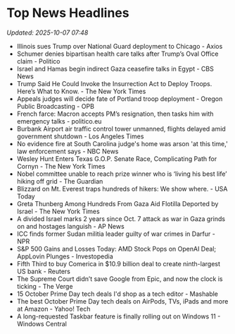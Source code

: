 # Top News Headlines

_Updated: 2025-10-07 07:48_

- Illinois sues Trump over National Guard deployment to Chicago - Axios
- Schumer denies bipartisan health care talks after Trump’s Oval Office claim - Politico
- Israel and Hamas begin indirect Gaza ceasefire talks in Egypt - CBS News
- Trump Said He Could Invoke the Insurrection Act to Deploy Troops. Here’s What to Know. - The New York Times
- Appeals judges will decide fate of Portland troop deployment - Oregon Public Broadcasting - OPB
- French farce: Macron accepts PM’s resignation, then tasks him with emergency talks - politico.eu
- Burbank Airport air traffic control tower unmanned, flights delayed amid government shutdown - Los Angeles Times
- No evidence fire at South Carolina judge's home was arson 'at this time,' law enforcement says - NBC News
- Wesley Hunt Enters Texas G.O.P. Senate Race, Complicating Path for Cornyn - The New York Times
- Nobel committee unable to reach prize winner who is ‘living his best life’ hiking off grid - The Guardian
- Blizzard on Mt. Everest traps hundreds of hikers: We show where. - USA Today
- Greta Thunberg Among Hundreds From Gaza Aid Flotilla Deported by Israel - The New York Times
- A divided Israel marks 2 years since Oct. 7 attack as war in Gaza grinds on and hostages languish - AP News
- ICC finds former Sudan militia leader guilty of war crimes in Darfur - NPR
- S&P 500 Gains and Losses Today: AMD Stock Pops on OpenAI Deal; AppLovin Plunges - Investopedia
- Fifth Third to buy Comerica in $10.9 billion deal to create ninth-largest US bank - Reuters
- The Supreme Court didn’t save Google from Epic, and now the clock is ticking - The Verge
- 15 October Prime Day tech deals I'd shop as a tech editor - Mashable
- The best October Prime Day tech deals on AirPods, TVs, iPads and more at Amazon - Yahoo! Tech
- A long-requested Taskbar feature is finally rolling out on Windows 11 - Windows Central